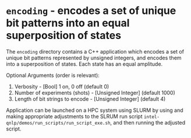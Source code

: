 # `encoding` - encodes a set of unique bit patterns into an equal superposition of states

The `encoding` directory contains a C++ application which encodes a set of unique bit patterns represented by unsigned integers, and encodes them into a superposition of states. Each state has an equal amplitude.

Optional Arguments (order is relevant):

1. Verbosity - [Bool] 1 on, 0 off (default 0)
2. Number of experiments (shots) - [Unsigned Integer] (default 1000)
3. Length of bit strings to encode - [Unsigned Integer] (default 4)

Application can be launched on a HPC system using SLURM by using and making appropriate adjustments to the SLRUM run script `intel-qnlp/demos/run_scripts/run_script_exe.sh`, and then running the adjusted script.
